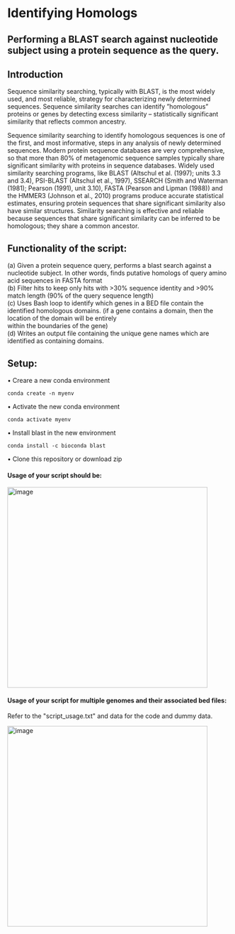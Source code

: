 # Identifying Homologs

## Performing a BLAST search against nucleotide subject using a protein sequence as the query.

## Introduction

Sequence similarity searching, typically with BLAST, is the most widely used, and most reliable, strategy for characterizing newly determined sequences. Sequence similarity searches can identify ”homologous” proteins or genes by detecting excess similarity – statistically significant similarity that reflects common ancestry. 

Sequence similarity searching to identify homologous sequences is one of the first, and most informative, steps in any analysis of newly determined sequences. Modern protein sequence databases are very comprehensive, so that more than 80% of metagenomic sequence samples typically share significant similarity with proteins in sequence databases. Widely used similarity searching programs, like BLAST (Altschul et al. (1997); units 3.3 and 3.4), PSI-BLAST (Altschul et al., 1997), SSEARCH (Smith and Waterman (1981); Pearson (1991), unit 3.10), FASTA (Pearson and Lipman (1988)) and the HMMER3 (Johnson et al., 2010) programs produce accurate statistical estimates, ensuring protein sequences that share significant similarity also have similar structures. Similarity searching is effective and reliable because sequences that share significant similarity can be inferred to be homologous; they share a common ancestor.

## Functionality of the script: <br>

(a) Given a protein sequence query, performs a blast search against a nucleotide subject. In other words, finds putative homologs of query amino acid sequences in FASTA format <br>
(b) Filter hits to keep only hits with >30% sequence identity and >90% match length (90% of the query sequence length) <br>
(c) Uses Bash loop to identify which genes in a BED file contain the identified homologous domains. (if a gene contains a domain, then the location of the domain will be entirely <br>
    within the boundaries of the gene) <br>
(d) Writes an output file containing the unique gene names which are identified as containing domains. <br>


## Setup: <br>

• Creare a new conda environment

```
conda create -n myenv
 ```
• Activate the new conda environment
```
conda activate myenv
 ```
• Install blast in the new environment
```
conda install -c bioconda blast
```
• Clone this repository or download zip

#### Usage of your script should be: <br>

<img width="452" alt="image" src="https://github.com/hinagaur/Homolog-Identify/assets/66309991/47dc7fd9-8cd4-4ba5-8951-5958db47e450">

#### Usage of your script for multiple genomes and their associated bed files: <br>

Refer to the "script_usage.txt" and data for the code and dummy data. <br>


<img width="452" alt="image" src="https://github.com/hinagaur/Homolog-Identify/assets/66309991/0d194420-9bdb-4da5-abc3-4b7db5f784d5">





